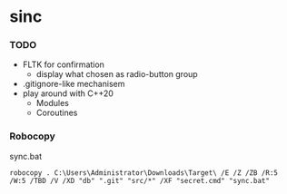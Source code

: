 sinc
====
### TODO
- FLTK for confirmation
  - display what chosen as radio-button group
- .gitignore-like mechanisem
- play around with C++20
  - Modules
  - Coroutines

### Robocopy
sync.bat
```
robocopy . C:\Users\Administrator\Downloads\Target\ /E /Z /ZB /R:5 /W:5 /TBD /V /XD "db" ".git" "src/*" /XF "secret.cmd" "sync.bat"
```
